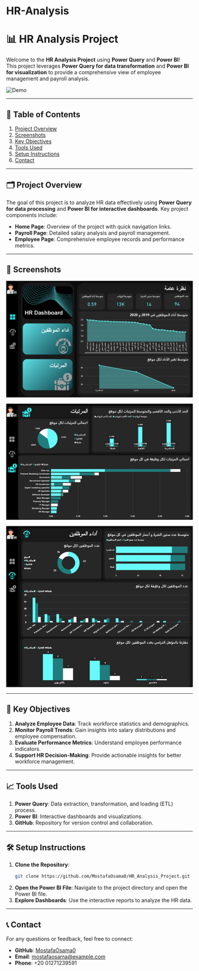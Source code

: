 # HR-Analysis
# 📊 HR Analysis Project  
Welcome to the **HR Analysis Project** using **Power Query** and **Power BI**!  
This project leverages **Power Query for data transformation** and **Power BI for visualization** to provide a comprehensive view of employee management and payroll analysis.  

![Demo](https://github.com/MostafaOsama0/HR-Analysis/blob/main/HR_DataSet%20Project.gif)  

---

## 💑 Table of Contents
1. [Project Overview](#-project-overview)
2. [Screenshots](#-screenshots)
3. [Key Objectives](#-key-objectives)
4. [Tools Used](#-tools-used)
5. [Setup Instructions](#-setup-instructions)
6. [Contact](#-contact)

---

## 🗂️ Project Overview  
The goal of this project is to analyze HR data effectively using **Power Query for data processing** and **Power BI for interactive dashboards**. Key project components include:  

- **Home Page**: Overview of the project with quick navigation links.  
- **Payroll Page**: Detailed salary analysis and payroll management.  
- **Employee Page**: Comprehensive employee records and performance metrics.

---

## 📌 Screenshots
![🏠 Home Page](https://github.com/MostafaOsama0/HR-Analysis/blob/main/Images/%D8%A7%D9%84%D8%B5%D9%81%D8%AD%D8%A9%20%D8%A7%D9%84%D8%B1%D8%A6%D9%8A%D8%B3%D9%8A%D8%A9.png)

![💼 Payroll Page](https://github.com/MostafaOsama0/HR-Analysis/blob/main/Images/%D8%A7%D9%84%D9%85%D8%B1%D8%AA%D8%A8%D8%A7%D8%AA.png)

![👨‍💼 Employee Page](https://github.com/MostafaOsama0/HR-Analysis/blob/main/Images/%D8%A7%D9%84%D9%85%D9%88%D8%B8%D9%81%D9%8A%D9%86.png)

---
## 🎯 Key Objectives  

1. **Analyze Employee Data**: Track workforce statistics and demographics.  
2. **Monitor Payroll Trends**: Gain insights into salary distributions and employee compensation.  
3. **Evaluate Performance Metrics**: Understand employee performance indicators.  
4. **Support HR Decision-Making**: Provide actionable insights for better workforce management.

---
## 📈 Tools Used
1. **Power Query**: Data extraction, transformation, and loading (ETL) process.
2. **Power BI**: Interactive dashboards and visualizations.
3. **GitHub**: Repository for version control and collaboration.

---
## 🛠️ Setup Instructions  
1. **Clone the Repository**:  
   ```bash
   git clone https://github.com/MostafaOsama0/HR_Analysis_Project.git
   ```
2. **Open the Power BI File**: Navigate to the project directory and open the Power BI file.
3. **Explore Dashboards**: Use the interactive reports to analyze the HR data.

---
## 📞 Contact  
For any questions or feedback, feel free to connect:
- **GitHub**: [MostafaOsama0](https://github.com/MostafaOsama0)
- **Email**: mostafaosama@example.com
- **Phone**: +20 01271239591

